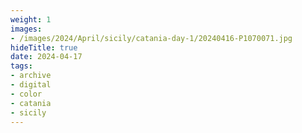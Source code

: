 ```yaml
---
weight: 1
images:
- /images/2024/April/sicily/catania-day-1/20240416-P1070071.jpg
hideTitle: true
date: 2024-04-17
tags:
- archive
- digital
- color
- catania
- sicily
---
```


